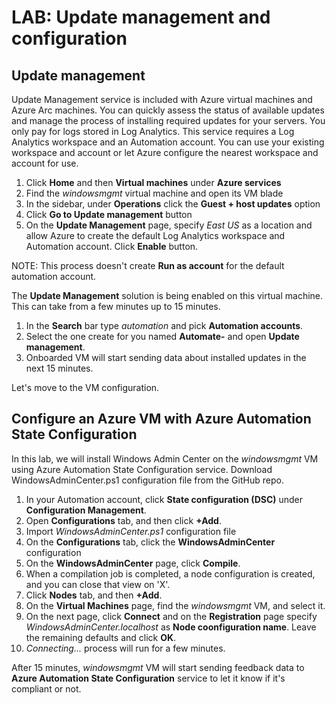 ﻿# LAB: Update management and configuration

## Update management

Update Management service is included with Azure virtual machines and Azure Arc machines.
You can quickly assess the status of available updates and manage the process of installing required updates for your servers.
You only pay for logs stored in Log Analytics.
This service requires a Log Analytics workspace and an Automation account.
You can use your existing workspace and account or let Azure configure the nearest workspace and account for use.


1. Click **Home** and then **Virtual machines** under **Azure services**
2. Find the _windowsmgmt_ virtual machine and open its VM blade
3. In the sidebar, under **Operations** click the **Guest + host updates** option
4. Click **Go to Update management** button
5. On the **Update Management** page, specify _East US_ as a location and allow Azure to create the default Log Analytics workspace and Automation account. Click **Enable** button.

NOTE: This process doesn't create **Run as account** for the default automation account. 

The **Update Management** solution is being enabled on this virtual machine.
This can take from a few minutes up to 15 minutes.

1. In the **Search** bar type _automation_ and pick **Automation accounts**.
2. Select the one create for you named **Automate-<SubscriptionID>** and open **Update management**.
3. Onboarded VM will start sending data about installed updates in the next 15 minutes.

Let's move to the VM configuration.

## Configure an Azure VM with Azure Automation State Configuration

In this lab, we will install Windows Admin Center on the _windowsmgmt_ VM using Azure Automation State Configuration service.
Download WindowsAdminCenter.ps1 configuration file from the GitHub repo.

1. In your Automation account, click **State configuration (DSC)** under **Configuration Management**.
2. Open **Configurations** tab, and then click **+Add**.
3. Import _WindowsAdminCenter.ps1_ configuration file
4. On the **Configurations** tab, click the **WindowsAdminCenter** configuration
5. On the **WindowsAdminCenter** page, click **Compile**.
6. When a compilation job is completed, a node configuration is created, and you can close that view on 'X'.
7. Click **Nodes** tab, and then **+Add**.
8. On the **Virtual Machines** page, find the _windowsmgmt_ VM, and select it.
9. On the next page, click **Connect** and on the **Registration** page specify _WindowsAdminCenter.localhost_ as **Node coonfiguration name**. Leave the remaining defaults and click **OK**.
10. _Connecting..._ process will run for a few minutes.

After 15 minutes, _windowsmgmt_ VM will start sending feedback data to **Azure Automation State Configuration** service to let it know if it's compliant or not.